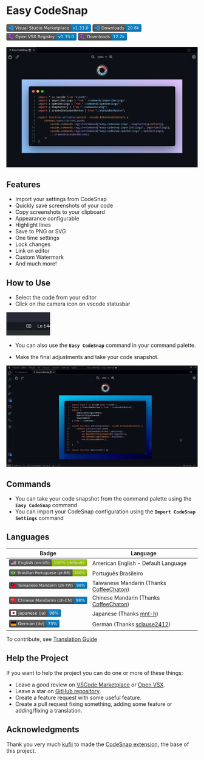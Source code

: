 # Easy CodeSnap

[![Visual Studio Marketplace](https://raw.githubusercontent.com/ArthurLobopro/easy-codesnap/refs/heads/Badges/vscode-version.png)](https://marketplace.visualstudio.com/items?itemName=ArthurLobo.easy-codesnap)
[![Installs](https://raw.githubusercontent.com/ArthurLobopro/easy-codesnap/refs/heads/Badges/vscode-downloads.png)](https://marketplace.visualstudio.com/items?itemName=ArthurLobo.easy-codesnap)
[![Open VSX Version](https://raw.githubusercontent.com/ArthurLobopro/easy-codesnap/refs/heads/Badges/open-vsx-version.png)](https://open-vsx.org/extension/ArthurLobo/easy-codesnap) [![Open VSX Downloads](https://raw.githubusercontent.com/ArthurLobopro/easy-codesnap/refs/heads/Badges/open-vsx-downloads.png)](https://open-vsx.org/extension/ArthurLobo/easy-codesnap)



![Banner](https://raw.githubusercontent.com/ArthurLobopro/easy-codesnap/main/screenshots/banner.png)

## Features

- Import your settings from CodeSnap
- Quickly save screenshots of your code
- Copy screenshots to your clipboard
- Appearance configurable
- Highlight lines
- Save to PNG or SVG
- One time settings
- Lock changes
- Link on editor
- Custom Watermark
- And much more!

## How to Use

- Select the code from your editor
- Click on the camera icon on vscode statusbar

![icon screenshot](https://raw.githubusercontent.com/ArthurLobopro/easy-codesnap/master/screenshots/screenshot-icon.png)

- You can also use the **`Easy CodeSnap`** command in your command palette.

- Make the final adjustments and take your code snapshot.

![](https://raw.githubusercontent.com/ArthurLobopro/easy-codesnap/main/screenshots/one-time-config.gif)

## Commands

- You can take your code snapshot from the command palette using the **`Easy CodeSnap`** command
- You can import your CodeSnap configuration using the **`Import CodeSnap Settings`** command

## Languages

Badge | Language
--- | ---
![](https://raw.githubusercontent.com/ArthurLobopro/easy-codesnap/refs/heads/Badges/en-us.png) | American English - Default Language
![](https://raw.githubusercontent.com/ArthurLobopro/easy-codesnap/refs/heads/Badges/pt-br.png) | Português Brasileiro
![](https://raw.githubusercontent.com/ArthurLobopro/easy-codesnap/refs/heads/Badges/zh-tw.png) | Taiwanese Mandarin (Thanks [CoffeeChaton](https://github.com/CoffeeChaton))
![](https://raw.githubusercontent.com/ArthurLobopro/easy-codesnap/refs/heads/Badges/zh-cn.png) | Chinese Mandarin (Thanks [CoffeeChaton](https://github.com/CoffeeChaton))
![](https://raw.githubusercontent.com/ArthurLobopro/easy-codesnap/refs/heads/Badges/ja.png) | Japanese (Thanks [mnt-h](https://github.com/mnt-h))
![](https://raw.githubusercontent.com/ArthurLobopro/easy-codesnap/refs/heads/Badges/de.png) | German (Thanks [sclause2412](https://github.com/sclause2412))

To contribute, see [Translation Guide](https://github.com/ArthurLobopro/easy-codesnap/blob/main/TranslationGuide.md)

## Help the Project

If you want to help the project you can do one or more of these things:

* Leave a good review on [VSCode Marketplace](https://marketplace.visualstudio.com/items?itemName=ArthurLobo.easy-codesnap&ssr=false#review-details) or [Open VSX](https://open-vsx.org/extension/ArthurLobo/easy-codesnap/reviews).
* Leave a star on [GitHub repository](https://github.com/ArthurLobopro/easy-codesnap).
* Create a feature request with some useful feature.
* Create a pull request fixing something, adding some feature or adding/fixing a translation.

## Acknowledgments

Thank you very much [kufii](https://github.com/kufii/) to made the [CodeSnap extension](https://github.com/kufii/CodeSnap), the base of this project.
